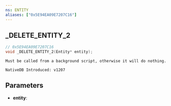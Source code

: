 ```yaml
---
ns: ENTITY
aliases: ["0x5E94EA09E7207C16"]
---
```

## _DELETE_ENTITY_2

```c
// 0x5E94EA09E7207C16
void _DELETE_ENTITY_2(Entity* entity);
```

```
Must be called from a background script, otherwise it will do nothing.

NativeDB Introduced: v1207
```

## Parameters
* **entity**:
